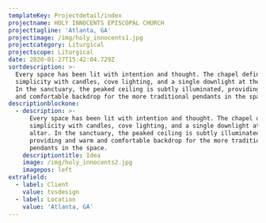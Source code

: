 ```yaml
---
templateKey: Projectdetail/index
projectname: HOLY INNOCENTS EPISCOPAL CHURCH
projecttagline: 'Atlanta, GA'
projectimage: /img/holy_innocents1.jpg
projectcategory: Liturgical
projectscope: Liturgical
date: 2020-01-27T15:42:04.729Z
sortdescription: >-
  Every space has been lit with intention and thought. The chapel defines
  simplicity with candles, cove lighting, and a single downlight at the altar.
  In the sanctuary, the peaked ceiling is subtly illuminated, providing a warm
  and comfortable backdrop for the more traditional pendants in the space.
descriptionblockone:
  - description: >-
      Every space has been lit with intention and thought. The chapel defines
      simplicity with candles, cove lighting, and a single downlight at the
      altar. In the sanctuary, the peaked ceiling is subtly illuminated,
      providing and warm and comfortable backdrop for the more traditional
      pendants in the space.
    descriptiontitle: Idea
    image: /img/holy_innocents2.jpg
    imagepos: left
extrafield:
  - label: Client
    value: tvsdesign
  - label: Location
    value: 'Atlanta, GA'
---
```


